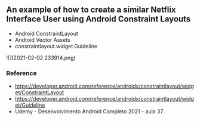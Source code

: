 ## An example of how to create a similar Netflix Interface User using Android Constraint Layouts

* Android ConstraintLayout
* Android Vector Assets
* constraintlayout.widget.Guideline

![](2021-02-02 233914.png)

### Reference
* https://developer.android.com/reference/androidx/constraintlayout/widget/ConstraintLayout
* https://developer.android.com/reference/androidx/constraintlayout/widget/Guideline
* Udemy - Desenvolvimento Android Completo 2021 - aula 37
